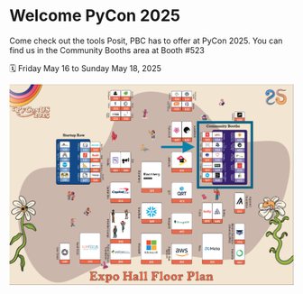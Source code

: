 # Welcome PyCon 2025

Come check out the tools Posit, PBC has to offer at PyCon 2025.
You can find us in the Community Booths area at Booth #523

:spiral_calendar: Friday May 16 to Sunday May 18, 2025

![](website/img/pycon-expo-hall-marked.png)
